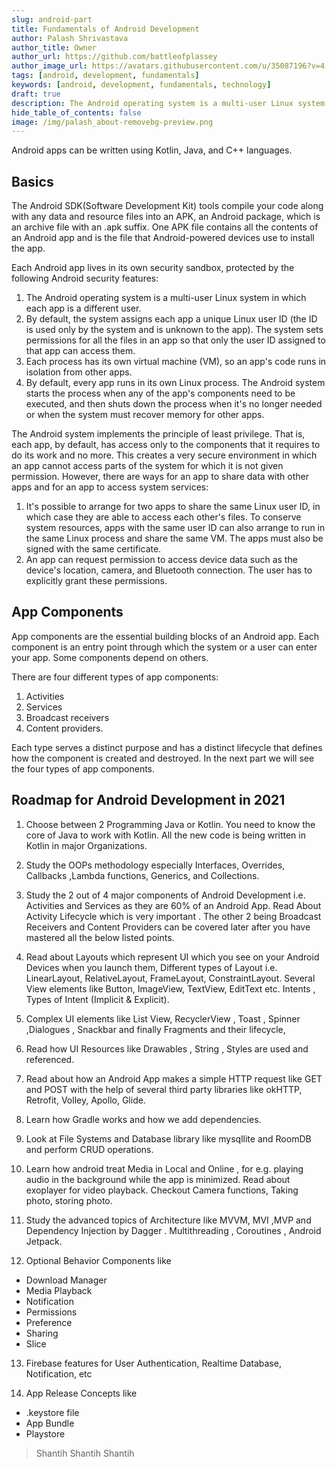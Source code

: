 ```yaml
---
slug: android-part
title: Fundamentals of Android Development
author: Palash Shrivastava
author_title: Owner
author_url: https://github.com/battleofplassey
author_image_url: https://avatars.githubusercontent.com/u/35087196?v=4
tags: [android, development, fundamentals]
keywords: [android, development, fundamentals, technology]
draft: true
description: The Android operating system is a multi-user Linux system in which each app is a different user.
hide_table_of_contents: false
image: /img/palash_about-removebg-preview.png
---
```

Android apps can be written using Kotlin, Java, and C++ languages.
<!--truncate-->

## Basics
The Android SDK(Software Development Kit) tools compile your code along with any data and resource files into an APK, an Android package, which is an archive file with an .apk suffix. One APK file contains all the contents of an Android app and is the file that Android-powered devices use to install the app.

Each Android app lives in its own security sandbox, protected by the following Android security features:

1. The Android operating system is a multi-user Linux system in which each app is a different user.
2. By default, the system assigns each app a unique Linux user ID (the ID is used only by the system and is unknown to the app). The system sets permissions for all the files in an app so that only the user ID assigned to that app can access them.
3. Each process has its own virtual machine (VM), so an app's code runs in isolation from other apps.
4. By default, every app runs in its own Linux process. The Android system starts the process when any of the app's components need to be executed, and then shuts down the process when it's no longer needed or when the system must recover memory for other apps.

The Android system implements the principle of least privilege. That is, each app, by default, has access only to the components that it requires to do its work and no more. This creates a very secure environment in which an app cannot access parts of the system for which it is not given permission. However, there are ways for an app to share data with other apps and for an app to access system services:

1. It's possible to arrange for two apps to share the same Linux user ID, in which case they are able to access each other's files. To conserve system resources, apps with the same user ID can also arrange to run in the same Linux process and share the same VM. The apps must also be signed with the same certificate.
2. An app can request permission to access device data such as the device's location, camera, and Bluetooth connection. The user has to explicitly grant these permissions. 

## App Components
App components are the essential building blocks of an Android app. Each component is an entry point through which the system or a user can enter your app. Some components depend on others.

There are four different types of app components:

1. Activities
2. Services
3. Broadcast receivers
4. Content providers.

Each type serves a distinct purpose and has a distinct lifecycle that defines how the component is created and destroyed. In the next part we will see the four types of app components.


## Roadmap for Android Development in 2021
1. Choose between 2 Programming Java or Kotlin. You need to know the core of Java to work with Kotlin. All the new code is being written in Kotlin in major Organizations.

2. Study the OOPs methodology especially Interfaces, Overrides, Callbacks ,Lambda functions, Generics, and Collections.

3. Study the 2 out of 4 major components of Android Development i.e. Activities and Services as they are 60% of an Android App. Read About Activity Lifecycle which is very important . The other 2 being Broadcast Receivers and Content Providers can be covered later after you have mastered all the below listed points.

4. Read about Layouts which represent UI which you see on your Android Devices when you launch them, Different types of Layout i.e. LinearLayout, RelativeLayout, FrameLayout, ConstraintLayout. Several View elements like Button, ImageView, TextView, EditText etc. Intents , Types of Intent (Implicit & Explicit).

5. Complex UI elements like List View, RecyclerView , Toast , Spinner ,Dialogues , Snackbar and finally Fragments and their lifecycle,

6. Read how UI Resources like Drawables , String , Styles are used and referenced.

7. Read about how an Android App makes a simple HTTP request like GET and POST with the help of several third party libraries like okHTTP, Retrofit, Volley, Apollo, Glide. 

8. Learn how Gradle works and how we add dependencies. 

9. Look at File Systems and Database library like mysqllite and RoomDB and perform CRUD operations.

10. Learn how android treat Media in Local and Online , for e.g. playing audio in the background while the app is minimized. Read about exoplayer for video playback. Checkout Camera functions, Taking photo, storing photo.

11. Study the advanced topics of Architecture like MVVM, MVI ,MVP and Dependency Injection by Dagger . Multithreading , Coroutines , Android Jetpack.

12. Optional Behavior Components like

* Download Manager
* Media Playback
* Notification
* Permissions
* Preference
* Sharing
* Slice

13. Firebase features for User Authentication, Realtime Database, Notification, etc

14. App Release Concepts like

* .keystore file
* App Bundle
* Playstore


> Shantih     Shantih     Shantih